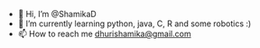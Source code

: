 - 👋 Hi, I’m @ShamikaD
- 🌱 I’m currently learning python, java, C, R and some robotics :)
- 📫 How to reach me dhurishamika@gmail.com
